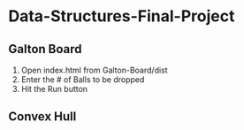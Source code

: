 # Data-Structures-Final-Project

## Galton Board

1. Open index.html from Galton-Board/dist
2. Enter the # of Balls to be dropped
3. Hit the Run button

## Convex Hull
